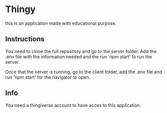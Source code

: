 # Thingy

this is an application made with educational purpose.

## Instructions

You need to clone the full repository and go to the server folder.
Add the .env file with the information needed and the run 'npm start' to run the server.

Once that the server is running, go to the client folder, add the .env file and run 'npm start' for the navigator to open.


## Info

You need a thingiverse account to have acces to this application.
